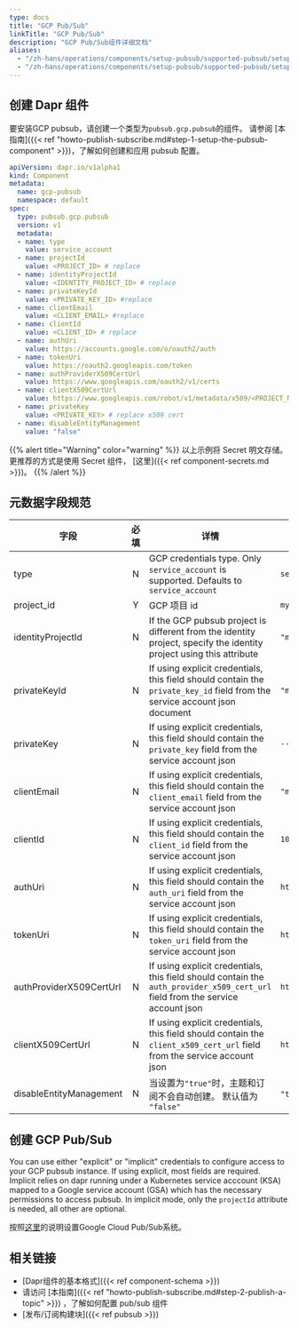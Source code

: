 ```yaml
---
type: docs
title: "GCP Pub/Sub"
linkTitle: "GCP Pub/Sub"
description: "GCP Pub/Sub组件详细文档"
aliases:
  - "/zh-hans/operations/components/setup-pubsub/supported-pubsub/setup-gcp/"
  - "/zh-hans/operations/components/setup-pubsub/supported-pubsub/setup-gcp-pubsub/"
---
```


## 创建 Dapr 组件

要安装GCP pubsub，请创建一个类型为`pubsub.gcp.pubsub`的组件。 请参阅 [本指南]({{< ref "howto-publish-subscribe.md#step-1-setup-the-pubsub-component" >}})，了解如何创建和应用 pubsub 配置。

```yaml
apiVersion: dapr.io/v1alpha1
kind: Component
metadata:
  name: gcp-pubsub
  namespace: default
spec:
  type: pubsub.gcp.pubsub
  version: v1
  metadata:
  - name: type
    value: service_account
  - name: projectId
    value: <PROJECT_ID> # replace
  - name: identityProjectId
    value: <IDENTITY_PROJECT_ID> # replace
  - name: privateKeyId
    value: <PRIVATE_KEY_ID> #replace
  - name: clientEmail
    value: <CLIENT_EMAIL> #replace
  - name: clientId
    value: <CLIENT_ID> # replace
  - name: authUri
    value: https://accounts.google.com/o/oauth2/auth
  - name: tokenUri
    value: https://oauth2.googleapis.com/token
  - name: authProviderX509CertUrl
    value: https://www.googleapis.com/oauth2/v1/certs
  - name: clientX509CertUrl
    value: https://www.googleapis.com/robot/v1/metadata/x509/<PROJECT_NAME>.iam.gserviceaccount.com #replace PROJECT_NAME
  - name: privateKey
    value: <PRIVATE_KEY> # replace x509 cert  
  - name: disableEntityManagement
    value: "false"
```
{{% alert title="Warning" color="warning" %}}
以上示例将 Secret 明文存储。 更推荐的方式是使用 Secret 组件， [这里]({{< ref component-secrets.md >}})。
{{% /alert %}}

## 元数据字段规范

| 字段                      | 必填 | 详情                                                                                                                             | 示例                                                                                                       |
| ----------------------- |:--:| ------------------------------------------------------------------------------------------------------------------------------ | -------------------------------------------------------------------------------------------------------- |
| type                    | N  | GCP credentials type. Only `service_account` is supported. Defaults to `service_account`                                       | `service_account`                                                                                        |
| project_id              | Y  | GCP 项目 id                                                                                                                      | `myproject-123`                                                                                          |
| identityProjectId       | N  | If the GCP pubsub project is different from the identity project, specify the identity project using this attribute            | `"myproject-123"`                                                                                        |
| privateKeyId            | N  | If using explicit credentials, this field should contain the `private_key_id` field from the service account json document     | `"my-private-key"`                                                                                       |
| privateKey              | N  | If using explicit credentials, this field should contain the `private_key` field from the service account json                 | `-----BEGIN PRIVATE KEY-----MIIBVgIBADANBgkqhkiG9w0B`                                                    |
| clientEmail             | N  | If using explicit credentials, this field should contain the `client_email` field from the service account json                | `"myservice@myproject-123.iam.gserviceaccount.com"`                                                      |
| clientId                | N  | If using explicit credentials, this field should contain the `client_id` field from the service account json                   | `106234234234`                                                                                           |
| authUri                 | N  | If using explicit credentials, this field should contain the `auth_uri` field from the service account json                    | `https://accounts.google.com/o/oauth2/auth`                                                              |
| tokenUri                | N  | If using explicit credentials, this field should contain the `token_uri` field from the service account json                   | `https://oauth2.googleapis.com/token`                                                                    |
| authProviderX509CertUrl | N  | If using explicit credentials, this field should contain the `auth_provider_x509_cert_url` field from the service account json | `https://www.googleapis.com/oauth2/v1/certs`                                                             |
| clientX509CertUrl       | N  | If using explicit credentials, this field should contain the `client_x509_cert_url` field from the service account json        | `https://www.googleapis.com/robot/v1/metadata/x509/myserviceaccount%40myproject.iam.gserviceaccount.com` |
| disableEntityManagement | N  | 当设置为`"true"`时，主题和订阅不会自动创建。 默认值为 `"false"`                                                                                      | `"true"`, `"false"`                                                                                      |

## 创建 GCP Pub/Sub
You can use either "explicit" or "implicit" credentials to configure access to your GCP pubsub instance. If using explicit, most fields are required. Implicit relies on dapr running under a Kubernetes service acccount (KSA) mapped to a Google service account (GSA) which has the necessary permissions to access pubsub. In implicit mode, only the `projectId` attribute is needed, all other are optional.

按照[这里](https://cloud.google.com/pubsub/docs/quickstart-console)的说明设置Google Cloud Pub/Sub系统。

## 相关链接
- [Dapr组件的基本格式]({{< ref component-schema >}})
- 请访问 [本指南]({{< ref "howto-publish-subscribe.md#step-2-publish-a-topic" >}}) ，了解如何配置 pub/sub 组件
- [发布/订阅构建块]({{< ref pubsub >}})
